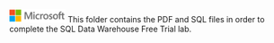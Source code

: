 ![](./media/solutions-microsoft-logo-small.png)
This folder contains the PDF and SQL files in order to complete the SQL Data Warehouse Free Trial lab. 
